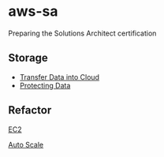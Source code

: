 # aws-sa

Preparing the Solutions Architect certification

## Storage
- [Transfer Data into Cloud](/storage/transfer_cloud.md)
- [Protecting Data](/storage/protecting_cloud.md)


## Refactor
[EC2](/ec2)

[Auto Scale](/auto_scale)
